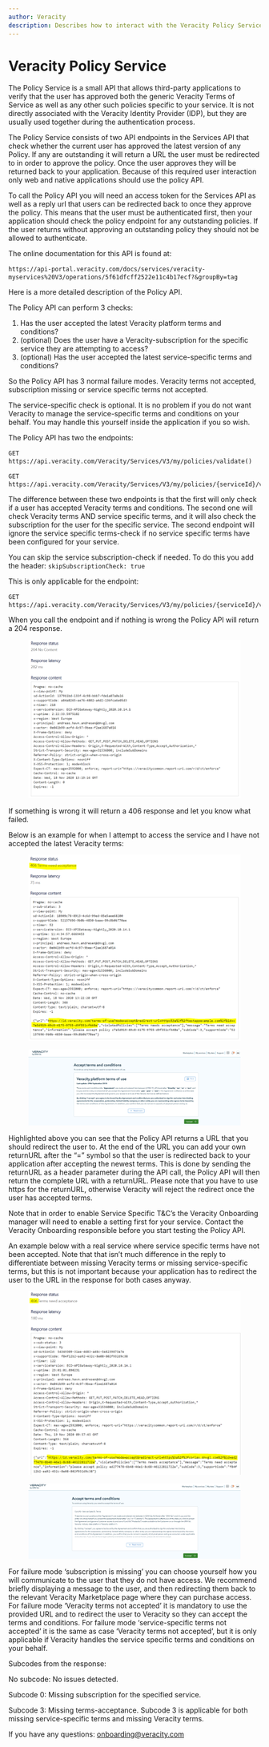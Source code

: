 ```yaml
---
author: Veracity
description: Describes how to interact with the Veracity Policy Service
---
```


# Veracity Policy Service
The Policy Service is a small API that allows third-party applications to verify that the user has approved both the generic Veracity Terms of Service as well as any other such policies specific to your service. It is not directly associated with the Veracity Identity Provider (IDP), but they are usually used together during the authentication process.

The Policy Service consists of two API endpoints in the Services API that check whether the current user has approved the latest version of any Policy. If any are outstanding it will return a URL the user must be redirected to in order to approve the policy. Once the user approves they will be returned back to your application. Because of this required user interaction only web and native applications should use the policy API.

To call the Policy API you will need an access token for the Services API as well as a reply url that users can be redirected back to once they approve the policy. This means that the user must be authenticated first, then your application should check the policy endpoint for any outstanding policies. If the user returns without approving an outstanding policy they should not be allowed to authenticate.


The online documentation for this API is found at:
```url
https://api-portal.veracity.com/docs/services/veracity-myservices%20V3/operations/5f61dfcff2522e11c4b17ecf?&groupBy=tag
```

Here is a more detailed description of the Policy API.

The Policy API can perform 3 checks:
1. Has the user accepted the latest Veracity platform terms and conditions?
2. (optional) Does the user have a Veracity-subscription for the specific service they are attempting to access?
3. (optional) Has the user accepted the latest service-specific terms and conditions?

So the Policy API has 3 normal failure modes. Veracity terms not accepted, subscription missing or service specific terms not accepted.

The service-specific check is optional. It is no problem if you do not want Veracity to manage the service-specific terms and conditions on your behalf.
You may handle this yourself inside the application if you so wish.

The Policy API has two the endpoints:
```url
GET  https://api.veracity.com/Veracity/Services/V3/my/policies/validate()
```

```url
GET  https://api.veracity.com/Veracity/Services/V3/my/policies/{serviceId}/validate()
```

The difference between these two endpoints is that the first will only check if a user has accepted Veracity terms and conditions. The second one will check Veracity terms AND service specific terms, and it will also check the subscription for the user for the specific service. The second endpoint will ignore the service specific terms-check if no service specific terms have been configured for your service. 





You can skip the service subscription-check if needed. To do this you add the header:
`skipSubscriptionCheck: true`

This is only applicable for the endpoint:
```url
GET https://api.veracity.com/Veracity/Services/V3/my/policies/{serviceId}/validate()
```

When you call the endpoint and if nothing is wrong the Policy API will return a 204 response.

<figure>
	<img src="assets/204-response.png"/>
</figure>

If something is wrong it will return a 406 response and let you know what failed. 

Below is an example for when I attempt to access the service and I have not accepted the latest Veracity terms:

<figure>
	<img src="assets/406-response.png"/>
</figure>

<figure>
	<img src="assets/terms-and-conditions.png"/>
</figure>

Highlighted above you can see that the Policy API returns a URL that you should redirect the user to. 
At the end of the URL you can add your own returnURL after the “=” symbol so that the user is redirected back to your application after accepting the newest terms. This is done by sending the returnURL as a header parameter during the API call, the Policy API will then return the complete URL with a returnURL. 
Please note that you have to use https for the returnURL, otherwise Veracity will reject the redirect once the user has accepted terms. 

Note that in order to enable Service Specific T&C’s the Veracity Onboarding manager will need to enable a setting first for your service. Contact the Veracity Onboarding responsible before you start testing the Policy API.


An example below with a real service where service specific terms have not been accepted. Note that that isn’t much difference in the reply to differentiate between missing Veracity terms or missing service-specific terms, but this is not important because your application has to redirect the user to the URL in the response for both cases anyway.

<figure>
	<img src="assets/406-response2.png"/>
</figure>

<figure>
	<img src="assets/terms-and-conditions2.png"/>
</figure>

For failure mode ‘subscription is missing’ you can choose yourself how you will communicate to the user that they do not have access. We recommend briefly displaying a message to the user, and then redirecting them back to the relevant Veracity Marketplace page where they can purchase access.
For failure mode ‘Veracity terms not accepted’ it is mandatory to use the provided URL and to redirect the user to Veracity so they can accept the terms and conditions.
For failure mode ‘service-specific terms not accepted’ it is the same as case ‘Veracity terms not accepted’, but it is only applicable if Veracity handles the service specific terms and conditions on your behalf. 


Subcodes from the response:

No subcode: No issues detected.

Subcode 0: Missing subscription for the specified service.

Subcode 3: Missing terms-acceptance. Subcode 3 is applicable for both missing service-specific terms and missing Veracity terms. 

If you have any questions:
<onboarding@veracity.com>
